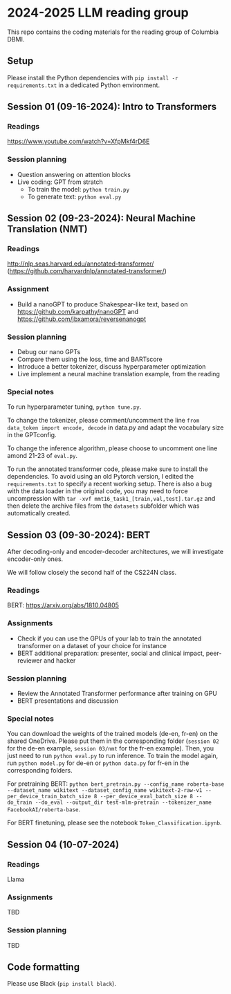 # 2024-2025 LLM reading group

This repo contains the coding materials for the reading group of Columbia DBMI.

## Setup

Please install the Python dependencies with `pip install -r requirements.txt` in a dedicated Python environment.

## Session 01 (09-16-2024): Intro to Transformers

### Readings

https://www.youtube.com/watch?v=XfpMkf4rD6E

### Session planning

- Question answering on attention blocks
- Live coding: GPT from stratch
    - To train the model: `python train.py`
    - To generate text: `python eval.py`

## Session 02 (09-23-2024): Neural Machine Translation (NMT)

### Readings

http://nlp.seas.harvard.edu/annotated-transformer/ (https://github.com/harvardnlp/annotated-transformer/)

### Assignment

- Build a nanoGPT to produce Shakespear-like text, based on https://github.com/karpathy/nanoGPT and https://github.com/jbxamora/reversenanogpt

### Session planning

- Debug our nano GPTs
- Compare them using the loss, time and BARTscore
- Introduce a better tokenizer, discuss hyperparameter optimization
- Live implement a neural machine translation example, from the reading

### Special notes

To run hyperparameter tuning, `python tune.py`.

To change the tokenizer, please comment/uncomment the line `from data_token import encode, decode` in data.py and adapt the vocabulary size in the GPTconfig.

To change the inference algorithm, please choose to uncomment one line amond 21-23 of `eval.py`.

To run the annotated transformer code, please make sure to install the dependencies. To avoid using an old Pytorch version, I edited the `requirements.txt` to specify a recent working setup. There is also a bug with the data loader in the original code, you may need to force uncompression with `tar -xvf mmt16_task1_[train,val,test].tar.gz` and then delete the archive files from the `datasets` subfolder which was automatically created.

## Session 03 (09-30-2024): BERT

After decoding-only and encoder-decoder architectures, we will investigate encoder-only ones.

We will follow closely the second half of the CS224N class.

### Readings

BERT: https://arxiv.org/abs/1810.04805

### Assignments

- Check if you can use the GPUs of your lab to train the annotated transformer on a dataset of your choice for instance 
- BERT additional preparation: presenter, social and clinical impact, peer-reviewer and hacker

### Session planning

- Review the Annotated Transformer performance after training on GPU
- BERT presentations and discussion

### Special notes

You can download the weights of the trained models (de-en, fr-en) on the shared OneDrive. Please put them in the corresponding folder (`session 02` for the de-en example, `session 03/nmt` for the fr-en example). Then, you just need to run `python eval.py` to run inference. To train the model again, run `python model.py` for de-en or `python data.py` for fr-en in the corresponding folders.

For pretraining BERT: `python bert_pretrain.py --config_name roberta-base --dataset_name wikitext --dataset_config_name wikitext-2-raw-v1 --per_device_train_batch_size 8 --per_device_eval_batch_size 8 --do_train --do_eval --output_dir test-mlm-pretrain --tokenizer_name FacebookAI/roberta-base`.

For BERT finetuning, please see the notebook `Token_Classification.ipynb`.

## Session 04 (10-07-2024)

### Readings

Llama

### Assignments

TBD

### Session planning

TBD

## Code formatting

Please use Black (`pip install black`).